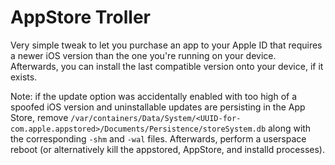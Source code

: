 # AppStore Troller

Very simple tweak to let you purchase an app to your Apple ID that requires a newer iOS version than the one you're running on your device. Afterwards, you can install the last compatible version onto your device, if it exists.

Note: if the update option was accidentally enabled with too high of a spoofed iOS version and uninstallable updates are persisting in the App Store, remove `/var/containers/Data/System/<UUID-for-com.apple.appstored>/Documents/Persistence/storeSystem.db` along with the corresponding `-shm` and `-wal` files. Afterwards, perform a userspace reboot (or alternatively kill the appstored, AppStore, and installd processes).

